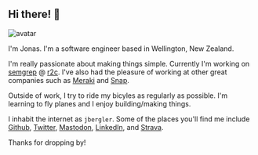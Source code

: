 ## Hi there! 👋

<img class="avatar" src="https://secure.gravatar.com/avatar/11e7368c526b736efb43596aeb26ad73?s=256" alt="avatar">

I'm Jonas. I'm a software engineer based in Wellington, New Zealand.

I'm really passionate about making things simple.
Currently I'm working on [semgrep](https://semgrep.dev) @ [r2c](https://r2c.dev/).
I've also had the pleasure of working at other great companies such as [Meraki](https://meraki.com) and [Snap](https://snap.net.nz).

Outside of work, I try to ride my bicyles as regularly as possible.
I'm learning to fly planes and I enjoy building/making things.

I inhabit the internet as `jbergler`. Some of the places you'll find me include
[Github](https://github.com/jbergler),
[Twitter](https://twitter.com/jbergler), <a href="https://mastodon.nz/@jbergler" rel="me">Mastodon</a>,
[LinkedIn](https://linkedin.com/in/jbergler/),
and [Strava](https://www.strava.com/athletes/9120319).

Thanks for dropping by!

